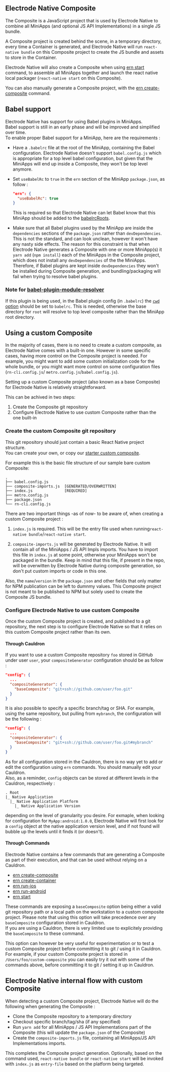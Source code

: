 ## Electrode Native Composite

The Composite is a JavaScript project that is used by Electrode Native to combine all MiniApps (and optional JS API Implementations) in a single JS bundle.

A Composite project is created behind the scene, in a temporary directory, every time a Container is generated, and Electrode Native will run `react-native bundle` on this Composite project to create the JS bundle and assets to store in the Container.

Electrode Native will also create a Composite when using [ern start] command, to assemble all MiniApps together and launch the react native local packager (`react-native start` on this Composite).

You can also manually generate a Composite project, with the [ern create-composite] command.

## Babel support

Electrode Native has support for using Babel plugins in MiniApps.  
Babel support is still in an early phase and will be improved and simplified over time.  
To enable proper Babel support for a MiniApp, here are the requirements :

- Have a `.babelrc` file at the root of the MiniApp, containing the Babel configuration. Electrode Native doesn't support `babel.config.js` which is appropriate for a top level babel configuration, but given that the MiniApps will end up inside a Composite, they won't be top level anymore.

- Set `useBabelRc` to `true` in the `ern` section of the MiniApp `package.json`, as follow :

  ```json
  "ern": {
    "useBabelRc": true
  }
  ```

  This is required so that Electrode Native can let Babel know that this MiniApp should be added to the [babelrcRoots](https://babeljs.io/docs/en/options#babelrcroots). 

- Make sure that all Babel plugins used by the MiniApp are inside the `dependencies` sections of the `package.json` rather than `devDependencies`. This is not the standard, and can look unclean, however it won't have any nasty side effects. The reason for this constraint is that when Electrode Native generates a Composite with one or more MiniApp(s) it `yarn add` (`npm install`) each of the MiniApps in the Composite project, which does not install any `devDependencies` of the the MiniApps. Therefore, if Babel plugins are kept inside `devDependencies` they won't be installed during Composite generation, and bundling/packaging will fail when trying to resolve babel plugins.

### Note for [babel-plugin-module-resolver](https://github.com/tleunen/babel-plugin-module-resolver)

If this plugin is being used, in the Babel plugin config (in `.babelrc`) the [`cwd` option](https://github.com/tleunen/babel-plugin-module-resolver/blob/v3.2.0/DOCS.md#cwd) should be set to `babelrc`. This is needed, otherwise the base directory for `root`  will resolve to top level composite rather than the MiniApp root directory.

## Using a custom Composite

In the majority of cases, there is no need to create a custom composite, as Electrode Native comes with a built-in one. However in some specific cases, having more control on the Composite project is needed. For example, you might want to add some custom initialization code for the whole bundle, or you might want more control on some configuration files (`rn-cli.config.js`/ `metro.config.js`/`babel.config.js`).

Setting up a custom Composite project (also known as a base Composite) for Electrode Native is relatively straightforward.

This can be achived in two steps:
  1. Create the Composite git repository
  2. Configure Electrode Native to use custom Composite rather than the one built-in

### Create the custom Composite git repository

This git repository should just contain a basic React Native project structure.  
You can create your own, or copy our [starter custom composite](https://github.com/electrode-io/ern-base-composite-starter).

For example this is the basic file structure of our sample bare custom Composite:

```
.
├── babel.config.js
├── composite-imports.js  [GENERATED/OVERWRITTEN]
├── index.js              [REQUIRED]
├── metro.config.js
├── package.json
└── rn-cli.config.js

```

There are two important things -as of now- to be aware of, when creating a custom Composite project :
1. `index.js` is required. This will be the entry file used when running`react-native bundle`/`react-native start`.

2. `composite-imports.js` will be generated by Electrode Native. It will contain all of the MiniApps / JS API Impls imports. You have to import this file in `index.js` at some point, otherwise your MiniApps won't be packaged in the bundle. Keep in mind that this file, if present in the repo, will be overwitten by Electrode Native during composite generation, so don't put custom imports or code in this one.

Also, the `name`/`version` in the `package.json` and other fields that only matter for NPM publication can be left to dumnmy values. This Composite project is not meant to be published to NPM but solely used to create the Composite JS bundle.

###  Configure Electrode Native to use custom Composite 

Once the custom Composite project is created, and published to a git repository, the next step is to configure Electrode Native so that it relies on this custom Composite project rather than its own.


#### Through Cauldron

If you want to use a custom Composite repository `foo` stored in GitHub under user `user`, your `compositeGenerator` configuration should be as follow :

```json
"config": {
  ...
  "compositeGenerator": {
    "baseComposite": "git+ssh://github.com/user/foo.git"
  }
}
```

It is also possible to specify a specific branch/tag or SHA. For example, using the same repository, but pulling from `mybranch`, the configuration will be the following :

```json
"config": {
  ...
  "compositeGenerator": {
    "baseComposite": "git+ssh://github.com/user/foo.git#mybranch"
  }
}
```

As for all configuration stored in the Cauldron, there is no way yet to add or edit the configuration using `ern` commands. You should manually edit your Cauldron.  
Also, as a reminder, `config` objects can be stored at different levels in the Cauldron, respectively :

```
. Root
|_ Native Application
  |_ Native Application Platform
    |_ Native Application Version
```

depending on the level of granularity you desire. For exmaple, when looking for configuration for `MyApp:android:1.0.0`, Electrode Native will first look for a `config` object at the native application version level, and if not found will bubble up the levels until it finds it (or doesn't).

#### Through Commands

Electrode Native contains a few commands that are generating a Composite as part of their execution, and that can be used without relying on a Cauldron.

- [ern create-composite]
- [ern create-container]
- [ern run-ios]
- [ern run-android]
- [ern start]

These commands are exposing a `baseComposite` option being either a valid git repository path or a local path on the workstation to a custom composite project. Please note that using this option will take precedence over any `baseComposite` configuration stored in Cauldron.  
If you are using a Cauldron, there is very limited use to explicitely providing the `baseComposite` to these command.

This option can however be very useful for experimentation or to test a custom Composite project before committing it to git / using it in Cauldron. For example, if your custom Composite project is stored in `/Users/foo/custom-composite` you can easily try it out with some of the commands above, before committing it to git / setting it up in Cauldron.

## Electrode Native internal flow with custom Composite

When detecting a custom Composite project, Electrode Native will do the following when generating the Composite :

- Clone the Composite repository to a temporary directory
- Checkout specific branch/tag/sha (if any specified)
- Run `yarn add` for all MiniApps / JS API Implementations part of the Composite (this will update the `package.json` of the Composite)
- Create the `composite-imports.js` file, containing all MiniApps/JS API Implementations imports.

This completes the Composite project generation. Optionally, based on the command used, `react-native bundle` or `react-native start` will be invoked with `index.js` as `entry-file` based on the platform being targeted.


[ern start]: ../../cli/start.md
[ern create-container]: ../../cli/create-container.md
[ern run-android]: ../../cli/run-android.md
[ern run-ios]: ../../cli/run-ios.md
[ern create-composite]: ../../cli/create-composite.md